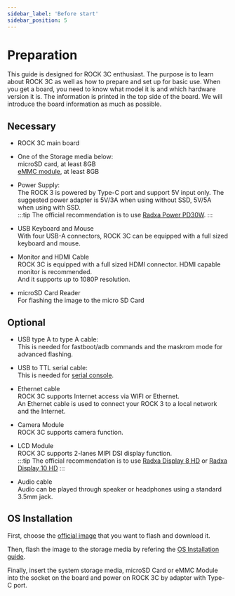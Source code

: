 ```yaml
---
sidebar_label: 'Before start'
sidebar_position: 5
---
```


# Preparation

This guide is designed for ROCK 3C enthusiast. The purpose is to learn about ROCK 3C as well as how to prepare and set up for basic use. 
When you get a board, you need to know what model it is and which hardware version it is. The information is printed in the top side of the board. 
We will introduce the board information as much as possible. 

## Necessary

- ROCK 3C main board

- One of the Storage media below:  
microSD card, at least 8GB  
[eMMC module](/accessories/emmc_module), at least 8GB

- Power Supply:  
The ROCK 3 is powered by Type-C port and support 5V input only. The suggested power adapter is 5V/3A when using without SSD, 5V/5A when using with SSD.  
:::tip
The official recommendation is to use [Radxa Power PD30W](/accessories/pd_30w).
:::

- USB Keyboard and Mouse  
With four USB-A connectors, ROCK 3C can be equipped with a full sized keyboard and mouse. 

- Monitor and HDMI Cable  
ROCK 3C is equipped with a full sized HDMI connector. HDMI capable monitor is recommended.  
And it supports up to 1080P resolution. 

- microSD Card Reader  
For flashing the image to the micro SD Card

## Optional

- USB type A to type A cable:  
This is needed for fastboot/adb commands and the maskrom mode for advanced flashing.

- USB to TTL serial cable:  
This is needed for [serial console](/general-tutorial/serial).

- Ethernet cable  
ROCK 3C supports Internet access via WIFI or Ethernet.  
An Ethernet cable is used to connect your ROCK 3 to a local network and the Internet.

- Camera Module  
ROCK 3C supports camera function.

- LCD Module  
ROCK 3C supports 2-lanes MIPI DSI display function.  
:::tip
The official recommendation is to use [Radxa Display 8 HD](/accessories/lcd-8-hd) or [Radxa Display 10 HD](/accessories/lcd-10-hd)
:::

- Audio cable  
Audio can be played through speaker or headphones using a standard 3.5mm jack.

## OS Installation

First, choose the [official image](/rock3/official-images) that you want to flash and download it.  

Then, flash the image to the storage media by refering the [OS Installation guide](/general-tutorial/os-installation).

Finally, insert the system storage media, microSD Card or eMMC Module into the socket on the board and power on ROCK 3C by adapter with Type-C port.
